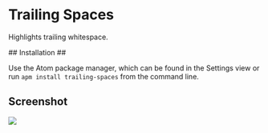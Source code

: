 # Trailing Spaces

Highlights trailing whitespace.

## Installation ##

Use the Atom package manager, which can be found in the Settings view or run `apm install trailing-spaces`  from the command line.

## Screenshot ##

![](http://snag.gy/OpJpI.jpg)
